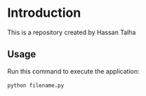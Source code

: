 # Introduction

This is a repository created by Hassan Talha

## Usage

Run this command to execute the application:

`python filename.py`
 
```
